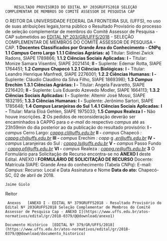         RESULTADO PROVISÓRIO DO EDITAL Nº 203GRUFFS2018 SELEÇÃO COMPLEMENTAR DE MEMBROS DO COMITÊ ASSESSOR DE PESQUISA CAP  

 O REITOR DA UNIVERSIDADE FEDERAL DA FRONTEIRA SUL (UFFS), no uso de suas atribuições legais,torna público o Resultado Provisório do processo de seleção complementar de membros do Comitê Assessor de Pesquisa - CAP submetidos ao [EDITAL Nº 203/GR/UFFS/2018](https://www.uffs.edu.br/atos-normativos/edital/gr/2018-0203)  - SELEÇÃO COMPLEMENTAR DE MEMBROS DO COMITÊ ASSESSOR DE PESQUISA - CAP.  **1 Docentes Classificados por Grande Área do Conhecimento - CNPq**  **1.1 *Campus* Cerro Largo**  **1.1.1 Ciências Agrárias:**  **a)** Titular: Sidinei Zwick Radons, SIAPE 1789866; **1.1.2 Ciências Sociais Aplicadas:**  **I -** Titular: Monize Samara Visentini, SIAPE 2021414; **II -** Suplente: Edemar Rotta, SIAPE 1764451; **1.2 *Campus* Chapecó**  **1.2.1 Ciências Biológicas:**  **I -** Titular: Leandro Henrique Manfredi, SIAPE 2276001; **1.2.2 Ciências Humanas:**  **I -** Suplente: Cláudio Claudino da Silva Filho, SIAPE 1869398); **1.3 *Campus* Erechim**  **1.3.1 Ciências Agrárias:**  **I -** Titular: Angela Favaretto, SIAPE 2216420; **II -** Suplente: Luis Eduardo Azevedo Modler, SIAPE 1664113; **1.3.2 Ciências Sociais Aplicadas:**  **I -** Suplente: Altemir José Mossi, SIAPE 1832195; **1.3.3 Ciências Humanas:**  **I -** Suplente: Jerônimo Sartori, SIAPE 1785648; **1.4 *Campus* Laranjeiras do Sul**  **1.4.1 Ciências Sociais Aplicadas:**  **I -** Titular: Maria Eloá Gehlen, SIAPE 1975033; **1.5 *Campus* Realeza**  **I -** Não houve inscrições.   **2** Os pedidos de reconsideração deverão ser encaminhados à CAPPG para o *e-mail* do respectivo *campus* até as 23h59min do dia posterior ao da publicação do resultado provisório: **I -**  *campus* Cerro Largo: *cappg.cl@uffs.edu.br*  **II -**  *campus* Chapecó *: cappg.ch@uffs.edu.br*  **III -**  *campus* Erechim *: capp* g *.er@uffs.edu.br*  **IV -**  *campus* Laranjeiras do Sul *: cappg.ls@uffs.edu.br*  **V -**  *campus* Passo Fundo *: cappg.pf@uffs.edu.br*  **VI -**  *campus* Realeza *: cappg.re@uffs.edu.br*    **3** O Formulário para Solicitação de Recurso encontra-se no **ANEXO I** deste Edital.   ANEXO I   **FORMULÁRIO DE SOLICITAÇÃO DE RECURSO**        Docente:     Matrícula SIAPE:     Grande Área do conhecimento (Tabela CNPq):     E-mail:     *Campus:*      Recurso:                                                                                 Local e Data   Assinatura e Nome      **Data do ato:** Chapecó-SC, 02 de abril de 2018.   
 

    Jaime Giolo   
 Reitor 

     Anexos   [ANEXO I - EDITAL Nº 379GRUFFS2018 - Resultado Provisório do Edital Nº 203GRUFFS2018 Seleção Complementar de Membros do Comitê Assessor de Pesquisa Cap - ANEXO I](https://www.uffs.edu.br/atos-normativos/edital/gr/2018-0379/@@download/anexo1)  

    Documento Histórico  [EDITAL Nº 379/GR/UFFS/2018](https://www.uffs.edu.br/atos-normativos/edital/gr/2018-0379/@@download/documento_historico)     
      